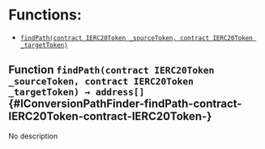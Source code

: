 # Functions:

- [`findPath(contract IERC20Token _sourceToken, contract IERC20Token _targetToken)`](#IConversionPathFinder-findPath-contract-IERC20Token-contract-IERC20Token-)

## Function `findPath(contract IERC20Token _sourceToken, contract IERC20Token _targetToken) → address[]` {#IConversionPathFinder-findPath-contract-IERC20Token-contract-IERC20Token-}

No description

